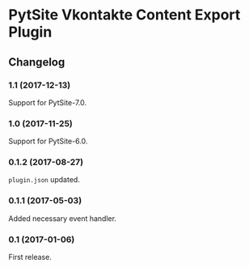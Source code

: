 # PytSite Vkontakte Content Export Plugin


## Changelog


### 1.1 (2017-12-13)

Support for PytSite-7.0.


### 1.0 (2017-11-25)

Support for PytSite-6.0.


### 0.1.2 (2017-08-27)

`plugin.json` updated.


### 0.1.1 (2017-05-03)

Added necessary event handler.


### 0.1 (2017-01-06)

First release.
